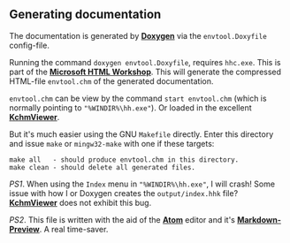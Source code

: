 ## Generating documentation

The documentation is generated by **[Doxygen](http://www.stack.nl/~dimitri/doxygen/index.html)**
via the `envtool.Doxyfile` config-file.

Running the command `doxygen envtool.Doxyfile`, requires `hhc.exe`.
This is part of the **[Microsoft HTML Workshop](https://www.microsoft.com/en-us/download/details.aspx?id=21138)**.
This will generate the compressed HTML-file `envtool.chm` of the generated documentation.

`envtool.chm` can be view by the command `start envtool.chm` (which is normally
pointing to `"%WINDIR%\hh.exe"`). Or loaded in the excellent
**[KchmViewer](http://www.ulduzsoft.com/linux/kchmviewer/getting-kchmviewer/)**.

But it's much easier using the GNU `Makefile` directly. Enter this directory
and issue `make` or `mingw32-make` with one if these targets:
```
make all   - should produce envtool.chm in this directory.
make clean - should delete all generated files.
```

*PS1*. When using the `Index` menu in `"%WINDIR%\hh.exe"`, I will crash!
  Some issue with how I or Doxygen creates the `output/index.hhk` file?
	**[KchmViewer](http://www.ulduzsoft.com/linux/kchmviewer/getting-kchmviewer/)** does
	not exhibit this bug.

*PS2*. This file is written with the aid of the **[Atom](https://atom.io/)**
editor and it's **[Markdown-Preview](https://atom.io/packages/markdown-preview)**.
A real time-saver.
